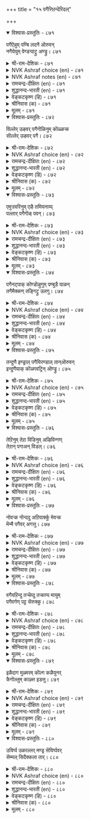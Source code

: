 +++
title = "१५ पगैत्तिऱन्दॆरिदल्"

+++


<details open><summary>विश्वास-प्रस्तुतिः - ८७१</summary>

पगैऎन्नुम् पण्बि लदनै ऒरुवन्  
नगैयेयुम् वेण्डऱ्पाट्रु अण्ड्रु।       ८७१
</details>

<details><summary>श्री-राम-देशिकः - ८७१</summary>

अधिकारः ८८. विरोधतत्त्वपरिज्ञानम्  
वस्तुतः परिहासार्थमप्यनर्थप्रदायकः ।  
विरोधस्तु न केनापि न कदाचिच्चिकीर्ष्यताम् ॥ ८७१॥
</details>

<details><summary>NVK Ashraf choice (en) - ८७१</summary>

०८७१
One should never wish for the accursed thing
Called enmity, even in jest.
(Satguru Subramuniyaswami)
</details>

<details><summary>NVK Ashraf notes (en) - ८७१</summary>

८७१. Compare with ९९५. "Mockery hurts even in jest, and hence the considerate are courteous even to their foes" * - (P.S. Sundaram)
</details>

<details><summary>रामचन्द्र-दीक्षितः (en) - ८७१</summary>

871 pakaiyeṉṉum paṇpi lataṉai oruvaṉ  
nakaiyēyum vēṇṭaṟpāṟṟu aṉṟu.

871\. One should not desire, even in a sportive mood, the evil known as enmity.  
</details>

<details><summary>शुद्धानन्द-भारती (en) - ८७१</summary>

1\. பகைஎன்னும் பண்பி லதனை ஒருவன்  
நகையேயும் வேண்டற்பாற்று அன்று.  
Let not one even as a sport  
The ill-natured enmity court.        871  
</details>

<details><summary>वेङ्कटकृष्ण (हि) - ८७१</summary>

871
रिपुता नामक है वही, असभ्यता-अवगाह ।  
हँसी-मज़े में भी मनुज, उसकी करे न चाह ॥
</details>

<details><summary>श्रीनिवास (क) - ८७१</summary>

871. हगॆ ऎन्नुव केडिन स्वभाववन्नु ऒब्बनु सक्कु हॊत्तु कळॆयुव आटवॆन्दु बगॆयलागदु.

</details>

<details><summary>मूलम् - ८७१</summary>

पगैऎन्नुम् पण्बि लदनै ऒरुवन्  
नगैयेयुम् वेण्डऱ्पाट्रु अण्ड्रु।       ८७१
</details>

<details open><summary>विश्वास-प्रस्तुतिः - ८७२</summary>

विल्लेर् उऴवर् पगैगॊळिनुम् कॊळ्ळऱ्क  
सॊल्लेर् उऴवर् पगै।      ८७२
</details>

<details><summary>श्री-राम-देशिकः - ८७२</summary>

चापाख्यलाङ्गलकरैः वीरैर्वैरं न दुःखदम् ।  
वागाख्यलाङ्गलकरैर्बुधैर्वैरं न साम्प्रतम् ॥ ८७२॥
</details>

<details><summary>NVK Ashraf choice (en) - ८७२</summary>

०८७२
Make foes, if you must, with bowmen
And never of men whose weapon is their tongue. *
(P.S. Sundaram), (V.V.S. Aiyar)
</details>

<details><summary>रामचन्द्र-दीक्षितः (en) - ८७२</summary>

872 villēr uḻavar pakaikoḷiṉum koḷḷaṟka  
collēr uḻavar pakai.

872\. You may not fear the sword; but beware of the pen.  
</details>

<details><summary>शुद्धानन्द-भारती (en) - ८७२</summary>

2\. வில்லே ருழவர் பகைகொளினும் கொள்ளற்க  
சொல்லே ருழவர் பகை.  
Incur the hate of bow-ploughers  
But not the hate of word-ploughers.        872  
</details>

<details><summary>वेङ्कटकृष्ण (हि) - ८७२</summary>

872
धनु-हल-धारी कृषक से, करो भले ही वैर ।  
वाणी-हल-धर कृषक से, करना छोड़ो वैर ॥
</details>

<details><summary>श्रीनिवास (क) - ८७२</summary>

872. बिल्लन्ने नेगिलागि उळुववर (योधर) हगॆयन्नु पडॆदुकॊण्डरू, मातन्ने नेगिलागि उळुववर (बुद्धिमतिगळ)हगॆयन्नु कॊळ्ळबारदु.

</details>

<details><summary>मूलम् - ८७२</summary>

विल्लेर् उऴवर् पगैगॊळिनुम् कॊळ्ळऱ्क  
सॊल्लेर् उऴवर् पगै।      ८७२
</details>

<details open><summary>विश्वास-प्रस्तुतिः - ८७३</summary>

एमुऱ्ऱवरिनुम् एऴै तमियनाय्प्  
पल्लार् पगैगॊळ् पवन्।      ८७३
</details>

<details><summary>श्री-राम-देशिकः - ८७३</summary>

नानाजनविरोधी यो बन्धुमित्रविवर्जितः ।  
उन्मत्तपुरुषाच्चापि ज्ञानहीनः स गण्यते ॥ ८७३॥
</details>

<details><summary>NVK Ashraf choice (en) - ८७३</summary>

०८७३
It is worse than madness for one who has no allies,
To make numerous enemies.
(C. Rajagopalachari)
</details>

<details><summary>रामचन्द्र-दीक्षितः (en) - ८७३</summary>

873 ēmuṟ ṟavariṉum ēḻai tamiyaṉāyp  
pallār pakaikoḷ pavaṉ.

873\. One who incurs the wrath of the enemy is blinder than the mad.  
</details>

<details><summary>शुद्धानन्द-भारती (en) - ८७३</summary>

3\. ஏமுற் றவரினும் ஏழை தமியனாய்ப்  
பல்லார் பகைகொள் பவன்.  
Forlorn, who rouses many foes  
The worst insanity betrays.        873  
</details>

<details><summary>वेङ्कटकृष्ण (हि) - ८७३</summary>

873
एकाकी रह जो करे, बहुत जनों से वैर ।  
पागल से बढ़ कर रहा, बुद्धिहीन वह, खैर ॥
</details>

<details><summary>श्रीनिवास (क) - ८७३</summary>

873. तानुएकाकियागिद्दु हलवु जनर हगॆतनवॆन्ने सम्पादिसिकॊळ्ळुववनु हुच्चरिगिन्त मिगिलाद अरिवुगेडियागुवनु.

</details>

<details><summary>मूलम् - ८७३</summary>

एमुऱ्ऱवरिनुम् एऴै तमियनाय्प्  
पल्लार् पगैगॊळ् पवन्।      ८७३
</details>

<details open><summary>विश्वास-प्रस्तुतिः - ८७४</summary>

पगैनट्पाक् कॊण्डॊऴुगुम् पण्बुडै याळन्  
तगैमैक्कण् तङ्गिट्रु उलगु।      ८७४
</details>

<details><summary>श्री-राम-देशिकः - ८७४</summary>

वैरिणोऽपि सुहृद्भूतान् कुर्वन् श्लाघ्यगुणान्वितः ।  
यो भवेत् तत्प्रभावस्य वश्यं स्यात् सकलं जगत् ॥ ८७४॥
</details>

<details><summary>NVK Ashraf choice (en) - ८७४</summary>

०८७४
The world is secure under one
Whose nature can make friends of foes.
(P.S. Sundaram)
</details>

<details><summary>रामचन्द्र-दीक्षितः (en) - ८७४</summary>

874 pakainaṭpāk koṇṭoḻukum paṇpuṭai yāḷaṉ  
takaimaikkaṇ taṅkiṟṟu ulaku.

874\. The world is under the sway of one who has the art of converting an enemy into a friend.  
</details>

<details><summary>शुद्धानन्द-भारती (en) - ८७४</summary>

4\. பகைநட்பாக் கொண்டொழுகும் பண்புடை யாளன்  
தகைமைக்கண் தங்கிற்று உலகு.  
This world goes safely in his grace  
Whose heart makes friends even of foes.        874  
</details>

<details><summary>वेङ्कटकृष्ण (हि) - ८७४</summary>

874
मित्र बना कर शत्रु को, जो करता व्यवहार ।  
महिमा पर उस सभ्य की, टिकता है संसार ॥
</details>

<details><summary>श्रीनिवास (क) - ८७४</summary>

874. हगॆतनवन्नु स्नेहवागि परिवर्तिसिकॊण्डु नडॆदुकॊळ्ळुव गुणवुळ्ळ अरसन हिरिमॆयॊळगॆ इडी लोकवे तङ्गिरुत्तदॆ.

</details>

<details><summary>मूलम् - ८७४</summary>

पगैनट्पाक् कॊण्डॊऴुगुम् पण्बुडै याळन्  
तगैमैक्कण् तङ्गिट्रु उलगु।      ८७४
</details>

<details open><summary>विश्वास-प्रस्तुतिः - ८७५</summary>

तन्दुणै इण्ड्राल् पगैयिरण्डाल् तान्ऒरुवन्  
इन्दुणैयाक् कॊळ्गवट्रिन् ऒण्ड्रु।      ८७५
</details>

<details><summary>श्री-राम-देशिकः - ८७५</summary>

एकस्य निस्सहायस्य यद्युभौ तु विरोधिनौ ।  
सन्भवेतां तयोरेकं मित्रं कुर्वीत् तत्क्षणात् ॥ ८७५॥
</details>

<details><summary>NVK Ashraf choice (en) - ८७५</summary>

०८७५
While facing two foes, unaided and alone,
Make one your friend. *
(P.S. Sundaram)
</details>

<details><summary>रामचन्द्र-दीक्षितः (en) - ८७५</summary>

875 taṉtuṇai iṉṟāl pakaiyiraṇṭāl tāṉoruvaṉ  
iṉtuṇaiyāk koḷkavaṟṟiṉ oṉṟu.

875\. One who has no ally but two adversaries must befriend one of them.  
</details>

<details><summary>शुद्धानन्द-भारती (en) - ८७५</summary>

5\. தன்துணை இன்றால் பகைஇரண்டால் தான்ஒருவன்  
இன்துணையாக் கொள்கவற்றின் ஒன்று.  
Alone, if two foes you oppose  
Make one of them your ally close.        875  
</details>

<details><summary>वेङ्कटकृष्ण (हि) - ८७५</summary>

875
अपना तो साथी नहीं, रिपु हैं दो, खुद एक ।  
तो उनमें से ले बना, उचित सहायक एक ॥
</details>

<details><summary>श्रीनिवास (क) - ८७५</summary>

875. तनगॆ बॆम्बलवागुव सहायकरॊब्बरु इल्लदॆ, हगॆयू ऎरडु कडॆयल्लिद्दु तानु ऒभ्भने आगिरुवाग, आ ऎरडु हगॆगळल्लि ऒन्दन्नु तन्न हितवन्नु बयसुव बॆम्बलवागि पडॆदुकॊळ्ळबेकु.

</details>

<details><summary>मूलम् - ८७५</summary>

तन्दुणै इण्ड्राल् पगैयिरण्डाल् तान्ऒरुवन्  
इन्दुणैयाक् कॊळ्गवट्रिन् ऒण्ड्रु।      ८७५
</details>

<details open><summary>विश्वास-प्रस्तुतिः - ८७६</summary>

तेऱिनुम् तेऱा विडिनुम् अऴिविन्गण्  
तेऱान् पगाअन् विडल्।      ८७६
</details>

<details><summary>श्री-राम-देशिकः - ८७६</summary>

त्वया रिपुर्भवेद् ज्ञातस्त्वज्ञातो वा पुरा भृशम् ।  
क्लेशे प्राप्ते तु माध्यस्थ्यभावमालम्ब्य पश्य तम् ॥ ८७६॥
</details>

<details><summary>NVK Ashraf choice (en) - ८७६</summary>

०८७६
In times of crisis, be wary of joining or opposing any,
Whether tested or untested. *
(K. Krishnaswamy & Vijaya Ramkumar), (N.V.K. Ashraf)
</details>

<details><summary>रामचन्द्र-दीक्षितः (en) - ८७६</summary>

876 tēṟiṉum tēṟā viṭiṉum aḻiviṉkaṇ  
tēṟāṉ pakāaṉ viṭal.

876\. In a dark hour assume a neutral attitude either to your known enemy or to an unknown foe.  
</details>

<details><summary>शुद्धानन्द-भारती (en) - ८७६</summary>

6\. தேறினும் தேறா விடினும் அழிவின்கண்  
தேறான் பகாஅன் விடல்.  
Trust or distrust; during distress  
Keep aloof; don't mix with foes.        876  
</details>

<details><summary>वेङ्कटकृष्ण (हि) - ८७६</summary>

876
पूर्व-ज्ञात हो परख कर, अथवा हा अज्ञात् ।  
नाश-काल में छोड़ दो, शत्रु-मित्रता बात ॥
</details>

<details><summary>श्रीनिवास (क) - ८७६</summary>

876. हगॆयादवनन्नु ई मॊदलु बलपरीक्षॆ माडि तिळियदिद्दरू, तनगॆ आपत्तु बन्द कालदल्लि अवन स्नेहवन्नू गळिसदॆ हगॆतनवन्नू साधिसदॆ मध्यवर्तियागिरबेकु.

</details>

<details><summary>मूलम् - ८७६</summary>

तेऱिनुम् तेऱा विडिनुम् अऴिविन्गण्  
तेऱान् पगाअन् विडल्।      ८७६
</details>

<details open><summary>विश्वास-प्रस्तुतिः - ८७७</summary>

नोवऱ्क नॊन्ददु अऱियार्क्कु मेवऱ्क  
मॆन्मै पगैवर् अगत्तु।      ८७७
</details>

<details><summary>श्री-राम-देशिकः - ८७७</summary>

नूत्नमित्रस्य सविधे स्वदुःखं न निवेदयेत् ।  
शत्रूणां सन्निधौ स्वीयदौर्बल्यं न प्रकाशयेत् ॥ ८७७॥
</details>

<details><summary>NVK Ashraf choice (en) - ८७७</summary>

०८७७
Keep your sorrows from strangers
And your weakness from foes. *
(P.S. Sundaram)
</details>

<details><summary>रामचन्द्र-दीक्षितः (en) - ८७७</summary>

877 nōvaṟka nontatu aṟiyārkku mēvaṟka  
meṉmai pakaivar akattu.

877\. Whisper not your troubles to friends who cannot divine them; betray not your weakness to your enemy.  
</details>

<details><summary>शुद्धानन्द-भारती (en) - ८७७</summary>

7\. நோவற்க நொந்தது அறியார்க்கு மேவற்க  
மென்மை பகைவ ரகத்து  
To those who know not, tell not your pain  
Nor your weakness to foes explain.        877  
</details>

<details><summary>वेङ्कटकृष्ण (हि) - ८७७</summary>

877
दुःख न कह उस मित्र से, यदि खुद उसे न ज्ञात ।  
प्रकट न करना शत्रु से, कमज़ोरी की बात ॥
</details>

<details><summary>श्रीनिवास (क) - ८७७</summary>

877. नोवन्नु अरियद स्नेहितरल्लि तम्म नोवन्नु तावागिये हेळिकॊळ्ळबारदु; हगॆगळ बळि तम्म दौर्बल्यवन्नु व्यक्तपडिसबारदु.

</details>

<details><summary>मूलम् - ८७७</summary>

नोवऱ्क नॊन्ददु अऱियार्क्कु मेवऱ्क  
मॆन्मै पगैवर् अगत्तु।      ८७७
</details>

<details open><summary>विश्वास-प्रस्तुतिः - ८७८</summary>

वगैयऱिन्दु तऱ्चॆय्दु तऱ्काप्प मायुम्  
पगैवर्गण् पट्ट सॆरुक्कु।      ८७८
</details>

<details><summary>श्री-राम-देशिकः - ८७८</summary>

स्वसत्त्ववर्धकः कार्यतत्त्वज्ञो निजरक्षकः ।  
यदि कश्चिद्भवेत्तस्य शत्रवो लयमाप्नुयुः ॥ ८७८॥
</details>

<details><summary>NVK Ashraf choice (en) - ८७८</summary>

०८७८
Engineer, execute and defend.
Thus keep the pride of your foes at bay.
(Satguru Subramuniyaswami), (J. Narayanaswamy)
</details>

<details><summary>रामचन्द्र-दीक्षितः (en) - ८७८</summary>

878 vakaiyaṟintu taṟceytu taṟkāppa māyum  
pakaivarkaṇ paṭṭa cerukku.

878\. Plan well your design and arm yourself with all the sinews of war.  
</details>

<details><summary>शुद्धानन्द-भारती (en) - ८७८</summary>

8\. வகையறிந்து தற்செய்து தற்காப்ப மாயும்  
பகைவர்கண் பட்ட செருக்கு.  
Know how and act and defend well  
The pride of enemies shall fall.        878  
</details>

<details><summary>वेङ्कटकृष्ण (हि) - ८७८</summary>

878
ढ़ंग समझ कर कर्म का, निज बल को कर चंड ।  
अपनी रक्षा यदि करे, रिपु का मिटे घमंड ॥
</details>

<details><summary>श्रीनिवास (क) - ८७८</summary>

878. कॆलस माडुव रीतियन्नुरितु, तन्नन्नु बलपडिसिकॊण्डु, रक्षिसि कॊण्डल्लि, हगॆगळल्लुण्टाद गर्ववु तानागिये नाशवागुत्तदॆ.

</details>

<details><summary>मूलम् - ८७८</summary>

वगैयऱिन्दु तऱ्चॆय्दु तऱ्काप्प मायुम्  
पगैवर्गण् पट्ट सॆरुक्कु।      ८७८
</details>

<details open><summary>विश्वास-प्रस्तुतिः - ८७९</summary>

इळैदाग मुळ्मरम् कॊल्ग कळैयुनर्  
कैगॊल्लुम् काऴ्त्त इडत्तु।       ८७९
</details>

<details><summary>श्री-राम-देशिकः - ८७९</summary>

बालकण्टकवृक्षस्य छेदनं सुलभं भवेत् ।  
स एव वृद्धश्छिन्नश्चेत् छेत्तुश्छिन्नो भवेत्करः ॥ ८७९॥
</details>

<details><summary>NVK Ashraf choice (en) - ८७९</summary>

०८७९
Cut a thorny shrub when young.
Allowed to grow, it injures the hand that cuts.
(N.V.K. Ashraf)
</details>

<details><summary>रामचन्द्र-दीक्षितः (en) - ८७९</summary>

879 iḷaitāka muḷmaram kolka kaḷaiyunar  
kaikollum kāḻtta iṭattu.

879\. Nip the thorn in the bud lest it should hurt the hands of those who seek to cut it when hardened into a tree.  
</details>

<details><summary>शुद्धानन्द-भारती (en) - ८७९</summary>

9\. இளைதாக முள்மரம் கொல்க களையுநர்  
கைகொல்லும் காழ்த்த விடத்து  
Cut off thorn-trees when young they are;  
Grown hard, they cut your hands beware.        879  
</details>

<details><summary>वेङ्कटकृष्ण (हि) - ८७९</summary>

879
जब पौधा है काटना, जो तरु कांटेदार ।  
बढ़ने पर घायल करे, छेदक का कर दार ॥
</details>

<details><summary>श्रीनिवास (क) - ८७९</summary>

879. मुळ्ळिन मरवन्नुऎळॆयदागिरुवागलॆ कत्तरिसि हाकबेकु; अदु बलवागि बॆळॆद नन्तर, कडियलु होदवर कैयन्ने कत्तरिसुत्तदॆ.

</details>

<details><summary>मूलम् - ८७९</summary>

इळैदाग मुळ्मरम् कॊल्ग कळैयुनर्  
कैगॊल्लुम् काऴ्त्त इडत्तु।       ८७९
</details>

<details open><summary>विश्वास-प्रस्तुतिः - ८८०</summary>

उयिर्प्प उळरल्लर् मण्ड्र सॆयिर्प्पवर्  
सॆम्मल् सिदैक्कला तार्।      ८८०
</details>

<details><summary>श्री-राम-देशिकः - ८८०</summary>

गर्वो रिपुणामादौ न हन्यते केनचिद्यदि ।  
श्वासग्रहणकालं च न शक्यं तेन जीवितुम् ॥ ८८०॥
</details>

<details><summary>NVK Ashraf choice (en) - ८८०</summary>

०८८०
Those who can't crush the pride of defying foes
Will cease to breathe long. *
(V.V.S. Aiyar)
</details>

<details><summary>रामचन्द्र-दीक्षितः (en) - ८८०</summary>

880 uyirppa uḷarallar maṉṟa ceyippavar  
cemmal citaikkalā tār.

880\. He is one among the dead who fails to subdue his naughty foe.  
</details>

<details><summary>शुद्धानन्द-भारती (en) - ८८०</summary>

10\. உயிர்ப்ப உளரல்லர் மன்ற செயிர்ப்பவர்  
செம்மல் சிதைக்கலா தார்.  
To breathe on earth they are not fit  
Defying foes who don't defeat.        880  
</details>

<details><summary>वेङ्कटकृष्ण (हि) - ८८०</summary>

880
जो रिपुओं के दर्प का, कर सकते नहिं नाश ।  
निश्चय रिपु के फूँकते, होता उनका नाश ॥
</details>

<details><summary>श्रीनिवास (क) - ८८०</summary>

880. हगॆगळ सॊक्कन्नु मुरियलारद अरसरु उसिराडिकॊण्डिरलू कूड असमर्थरु.
अध्याय 
</details>

<details><summary>मूलम् - ८८०</summary>

उयिर्प्प उळरल्लर् मण्ड्र सॆयिर्प्पवर्  
सॆम्मल् सिदैक्कला तार्।      ८८०
</details>
